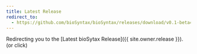 ```yaml
---
title: Latest Release
redirect_to:
  - https://github.com/bioSyntax/bioSyntax/releases/download/v0.1-beta4/bioSyntax-0.1.beta4.zip
---
```


Redirecting you to the [Latest bioSytax Release]({{ site.owner.release }}). (or click)
